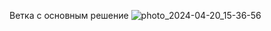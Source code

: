 Ветка с основным решение
![photo_2024-04-20_15-36-56](https://github.com/FedorDanilenko/ProductTree/assets/106027601/f09055f2-1999-40fa-b4a9-15410dabd2df)
